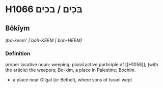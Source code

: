 # H1066 בֹּכִים / בכים

## Bôkîym

_(bo-keem' | boh-KEEM | boh-HEEM)_

### Definition

proper locative noun; weeping; plural active participle of [[H1058]]; (with the article) the weepers; Bo-kim, a place in Palestine; Bochim.

- a place near Gilgal (or Bethel), where sons of Israel wept
